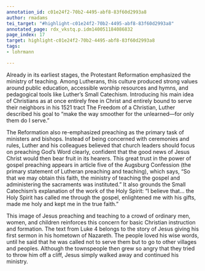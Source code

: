 ```yaml
---
annotation_id: c01e24f2-70b2-4495-abf8-83f60d2993a8
author: rmadams
tei_target: "#highlight-c01e24f2-70b2-4495-abf8-83f60d2993a8"
annotated_page: rdx_vkstq.p.idm140051184086832
page_index: 17
target: highlight-c01e24f2-70b2-4495-abf8-83f60d2993a8
tags:
- lohrmann

---
```

Already in its earliest stages, the Protestant Reformation emphasized the ministry of teaching. Among Lutherans, this culture produced strong values around public education, accessible worship resources and hymns, and pedagogical tools like Luther’s Small Catechism. Introducing his main idea of Christians as at once entirely free in Christ and entirely bound to serve their neighbors in his 1521 tract The Freedom of a Christian, Luther described his goal to “make the way smoother for the unlearned—for only them do I serve.” 

The Reformation also re-emphasized preaching as the primary task of ministers and bishops. Instead of being concerned with ceremonies and rules, Luther and his colleagues believed that church leaders should focus on preaching God’s Word clearly, confident that the good news of Jesus Christ would then bear fruit in its hearers. This great trust in the power of gospel preaching appears in article five of the Augsburg Confession (the primary statement of Lutheran preaching and teaching), which says, “So that we may obtain this faith, the ministry of teaching the gospel and administering the sacraments was instituted.”  It also grounds the Small Catechism’s explanation of the work of the Holy Spirit: “I believe that… the Holy Spirit has called me through the gospel, enlightened me with his gifts, made me holy and kept me in the true faith.” 
	
This image of Jesus preaching and teaching to a crowd of ordinary men, women, and children reinforces this concern for basic Christian instruction and formation. The text from Luke 4 belongs to the story of Jesus giving his first sermon in his hometown of Nazareth. The people loved his wise words, until he said that he was called not to serve them but to go to other villages and peoples. Although the townspeople then grew so angry that they tried to throw him off a cliff, Jesus simply walked away and continued his ministry.